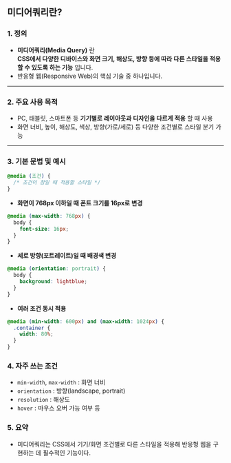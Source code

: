 ## 미디어쿼리란?

### 1. 정의

- **미디어쿼리(Media Query)** 란  
  **CSS에서 다양한 디바이스와 화면 크기, 해상도, 방향 등에 따라 다른 스타일을 적용할 수 있도록 하는 기능** 입니다.
- 반응형 웹(Responsive Web)의 핵심 기술 중 하나입니다.

---

### 2. 주요 사용 목적

- PC, 태블릿, 스마트폰 등 **기기별로 레이아웃과 디자인을 다르게 적용** 할 때 사용
- 화면 너비, 높이, 해상도, 색상, 방향(가로/세로) 등 다양한 조건별로 스타일 분기 가능

---

### 3. 기본 문법 및 예시

```css
@media (조건) {
  /* 조건이 참일 때 적용할 스타일 */
}
```

- **화면이 768px 이하일 때 폰트 크기를 16px로 변경**

```css
@media (max-width: 768px) {
  body {
    font-size: 16px;
  }
}
```

- **세로 방향(포트레이트)일 때 배경색 변경**

```css
@media (orientation: portrait) {
  body {
    background: lightblue;
  }
}
```

- **여러 조건 동시 적용**

```css
@media (min-width: 600px) and (max-width: 1024px) {
  .container {
    width: 80%;
  }
}
```

### 4. 자주 쓰는 조건

- `min-width`, `max-width` : 화면 너비
- `orientation` : 방향(landscape, portrait)
- `resolution` : 해상도
- `hover` : 마우스 오버 가능 여부 등

### 5. 요약

- 미디어쿼리는 CSS에서 기기/화면 조건별로 다른 스타일을 적용해 반응형 웹을 구현하는 데 필수적인 기능이다.
